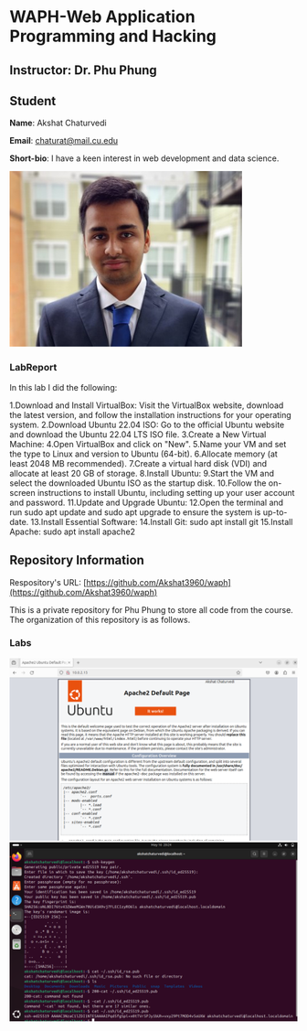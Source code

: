 # WAPH-Web Application Programming and Hacking

## Instructor: Dr. Phu Phung

## Student

**Name**: Akshat Chaturvedi

**Email**: chaturat@mail.cu.edu

**Short-bio**: I have a keen interest in web development and data science.

![Akshat's headshot](../../images/Headshot.jpg)

### LabReport
In this lab I did the following:

1.Download and Install VirtualBox: Visit the VirtualBox website, download the latest version, and follow the installation instructions for your operating system.
2.Download Ubuntu 22.04 ISO: Go to the official Ubuntu website and download the Ubuntu 22.04 LTS ISO file.
3.Create a New Virtual Machine:
4.Open VirtualBox and click on "New".
5.Name your VM and set the type to Linux and version to Ubuntu (64-bit).
6.Allocate memory (at least 2048 MB recommended).
7.Create a virtual hard disk (VDI) and allocate at least 20 GB of storage.
8.Install Ubuntu:
9.Start the VM and select the downloaded Ubuntu ISO as the startup disk.
10.Follow the on-screen instructions to install Ubuntu, including setting up your user account and password.
11.Update and Upgrade Ubuntu:
12.Open the terminal and run sudo apt update and sudo apt upgrade to ensure the system is up-to-date.
13.Install Essential Software:
14.Install Git: sudo apt install git
15.Install Apache: sudo apt install apache2

## Repository Information

Respository's URL: [https://github.com/Akshat3960/waph](https://github.com/Akshat3960/waph)

This is a private repository for Phu Phung to store all code from the course. The organization of this repository is as follows.

### Labs 
![Lab](../../images/Apache.png)
![Hands-on exercises in lectures](../../images/Terminal.png) 

  

